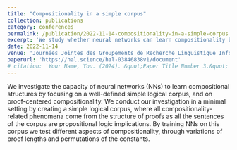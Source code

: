 ```yaml
---
title: "Compositionality in a simple corpus"
collection: publications
category: conferences
permalink: /publication/2022-11-14-compositionality-in-a-simple-corpus
excerpt: 'We study whether neural networks can learn compositionality by training them on a simple propositional logic corpus'
date: 2022-11-14
venue: 'Journées Jointes des Groupements de Recherche Linguistique Informatique, Formelle et de Terrain (LIFT) et Traitement Automatique des Langues (TAL)'
paperurl: 'https://hal.science/hal-03846838v1/document'
# citation: 'Your Name, You. (2024). &quot;Paper Title Number 3.&quot; <i>GitHub Journal of Bugs</i>. 1(3).'
---
```


We investigate the capacity of neural networks (NNs) to learn compositional structures by focusing on a well-defined simple logical corpus, and on proof-centered compositionality. We conduct our investigation in a minimal setting by creating a simple logical corpus, where all compositionality-related phenomena come from the structure of proofs as all the sentences of the corpus are propositional logic implications. By training NNs on this corpus we test different aspects of compositionality, through variations of proof lengths and permutations of the constants.
